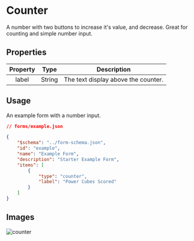 # Counter
A number with two buttons to increase it's value, and decrease. Great for counting and simple number input.

## Properties

| Property |  Type  |             Description             |
|:--------:|:------:|:-----------------------------------:|
|   label  | String | The text display above the counter. |

## Usage
An example form with a number input.
```json
// forms/example.json

{
    "$schema": "../form-schema.json",
    "id": "example",
    "name": "Example Form",
    "description": "Starter Example Form",
    "items": [
        {
            "type": "counter",
            "label": "Power Cubes Scored"
        }
    ]
}
```

## Images
![counter](img/counter.png ":size=200%")
